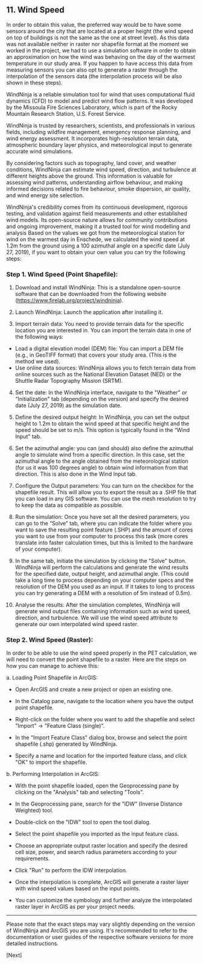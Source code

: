 ## 11. Wind Speed

In order to obtain this value, the preferred way would be to have some sensors around the city that are located at a proper height (the wind speed on top of buildings is not the same as the one at street level). As this data was not available neither in raster nor shapefile format at the moment we worked in the project, we had to use a simulation software in order to obtain an approximation on how the wind was behaving on the day of the warmest temperature in our study area. If you happen to have access this data from measuring sensors you can also opt to generate a raster through the interpolation of the sensors data (the interpolation process will be also shown in these steps).

WindNinja is a reliable simulation tool for wind that uses computational fluid dynamics (CFD) to model and predict wind flow patterns. It was developed by the Missoula Fire Sciences Laboratory, which is part of the Rocky Mountain Research Station, U.S. Forest Service.

WindNinja is trusted by researchers, scientists, and professionals in various fields, including wildfire management, emergency response planning, and wind energy assessment. It incorporates high-resolution terrain data, atmospheric boundary layer physics, and meteorological input to generate accurate wind simulations.

By considering factors such as topography, land cover, and weather conditions, WindNinja can estimate wind speed, direction, and turbulence at different heights above the ground. This information is valuable for assessing wind patterns, understanding airflow behaviour, and making informed decisions related to fire behaviour, smoke dispersion, air quality, and wind energy site selection.

WindNinja's credibility comes from its continuous development, rigorous testing, and validation against field measurements and other established wind models. Its open-source nature allows for community contributions and ongoing improvement, making it a trusted tool for wind modelling and analysis
Based on the values we got from the meteorological station for wind on the warmest day in Enschede,  we calculated the wind speed at 1.2m from the ground using a 100 azimuthal angle on a specific date (July 27, 2019), if you want to obtain your own value you can try the following steps:
	
### Step 1. Wind Speed (Point Shapefile):

1.	Download and install WindNinja:  This is a standalone open-source software that can be downloaded from the following website (https://www.firelab.org/project/windninja).

2.	Launch WindNinja: Launch the application after installing it.

3.	Import terrain data: You need to provide terrain data for the specific location you are interested in. You can import the terrain data in one of the following ways:

*	Load a digital elevation model (DEM) file: You can import a DEM file (e.g., in GeoTIFF format) that covers your study area. (This is the method we used).
*	Use online data sources: WindNinja allows you to fetch terrain data from online sources such as the National Elevation Dataset (NED) or the Shuttle Radar Topography Mission (SRTM).

4.	Set the date: In the WindNinja interface, navigate to the "Weather" or "Initialization" tab (depending on the version) and specify the desired date (July 27, 2019) as the simulation date.

5.	Define the desired output height: In WindNinja, you can set the output height to 1.2m to obtain the wind speed at that specific height and the speed should be set to m/s. This option is typically found in the “Wind Input" tab.


6.	Set the azimuthal angle: you can (and should) also define the azimuthal angle to simulate wind from a specific direction. In this case, set the azimuthal angle to the angle obtained from the meteorological station (for us it was 100 degrees angle) to obtain wind information from that direction. This is also done in the Wind Input tab.

7.	Configure the Output parameters: You can turn on the checkbox for the shapefile result. This will allow you to export the result as a .SHP file that you can load in any GIS software. You can use the mesh resolution to try to keep the data as compatible as possible. 


8.	Run the simulation: Once you have set all the desired parameters, you can go to the “Solve” tab, where you can indicate the folder where you want to save the resulting point feature (.SHP) and the amount of cores you want to use from your computer to process this task (more cores translate into faster calculation times, but this is limited to the hardware of your computer).

9.	In the same tab, initiate the simulation by clicking the "Solve" button. WindNinja will perform the calculations and generate the wind results for the specified date, output height, and azimuthal angle. (This could take a long time to process depending on your computer specs and the resolution of the DEM you used as an input. If it takes to long to process you can try generating a DEM with a resolution of 5m instead of 0.5m).

10.	Analyse the results: After the simulation completes, WindNinja will generate wind output files containing information such as wind speed, direction, and turbulence. We will use the wind speed attribute to generate our own interpolated wind speed raster.

### Step 2. Wind Speed (Raster):
In order to be able to use the wind speed properly in the PET calculation, we will need to convert the point shapefile to a raster. Here are the steps on how you can manage to achieve this:
		
a.	Loading Point Shapefile in ArcGIS:
*	Open ArcGIS and create a new project or open an existing one.

*	In the Catalog pane, navigate to the location where you have the output point shapefile.

*	Right-click on the folder where you want to add the shapefile and select "Import" -> "Feature Class (single)".

*	In the "Import Feature Class" dialog box, browse and select the point shapefile (.shp) generated by WindNinja.

*	Specify a name and location for the imported feature class, and click "OK" to import the shapefile.

b.	Performing Interpolation in ArcGIS:

*	With the point shapefile loaded, open the Geoprocessing pane by clicking on the "Analysis" tab and selecting "Tools".

*	In the Geoprocessing pane, search for the "IDW" (Inverse Distance Weighted) tool.

*	Double-click on the "IDW" tool to open the tool dialog.

*	Select the point shapefile you imported as the input feature class.

*	Choose an appropriate output raster location and specify the desired cell size, power, and search radius parameters according to your requirements.

*	Click "Run" to perform the IDW interpolation.

*	Once the interpolation is complete, ArcGIS will generate a raster layer with wind speed values based on the input points.

*	You can customize the symbology and further analyze the interpolated raster layer in ArcGIS as per your project needs.

---
Please note that the exact steps may vary slightly depending on the version of WindNinja and ArcGIS you are using. It's recommended to refer to the documentation or user guides of the respective software versions for more detailed instructions.

[Next]
